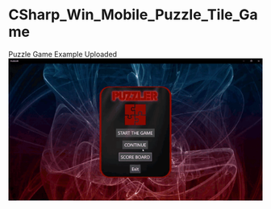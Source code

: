 # CSharp_Win_Mobile_Puzzle_Tile_Game
 Puzzle Game Example Uploaded
 ![Puzzler WinGame Demo](demo/puzzlerGifDemo.gif)
